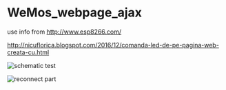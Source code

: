 # WeMos_webpage_ajax
use info from http://www.esp8266.com/

http://nicuflorica.blogspot.com/2016/12/comanda-led-de-pe-pagina-web-creata-cu.html

![schematic test](https://3.bp.blogspot.com/-a_spHjsolaM/WEG8KJpdLRI/AAAAAAAARwg/-qrOUzr5L-wtyquYbdjUXclni31xBBYUACLcB/s1600/wemosD1_2leds_1.jpg)

![reconnect part](https://2.bp.blogspot.com/-8PlqQvARENQ/WEG4iSSA61I/AAAAAAAARwM/FKC-s0fXz1YlxVkmFOEjKfwkRh-DTK8KgCLcB/s1600/wemosD1_arduino_4.jpg)
